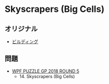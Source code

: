 # Skyscrapers (Big Cells)

## オリジナル
- [ビルディング](skyscrapers.md)

## 問題
- [WPF PUZZLE GP 2018 ROUND 5](../questions/wpfpgp2018_5.md)
	- 14\. Skyscrapers (Big Cells)
